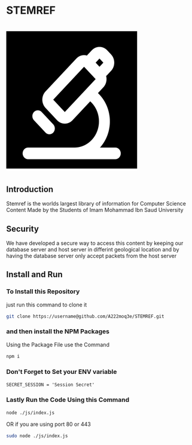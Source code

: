 # STEMREF
# ![logo](https://github.com/A222moq3e/STEMREF/blob/main/imgs/logo-min.svg)
## Introduction
Stemref is the worlds largest library of information for Computer Science Content Made by the Students of Imam Mohammad Ibn Saud University
## Security 
We have developed a secure way to access this content by keeping our database server and host server in differint geological location and by having the database server only accept packets from the host server 

## Install and Run
### To Install this Repository
 just run this command to clone it
```bash
git clone https://username@github.com/A222moq3e/STEMREF.git
```
### and then install the NPM Packages
Using the Package File use the Command
```bash
npm i
```

### Don't Forget to Set your ENV variable 
```env
SECRET_SESSION = 'Session Secret'
```
### Lastly Run the Code Using this Command
```bash
node ./js/index.js
```
OR if you are using port 80 or 443
```bash
sudo node ./js/index.js
```
